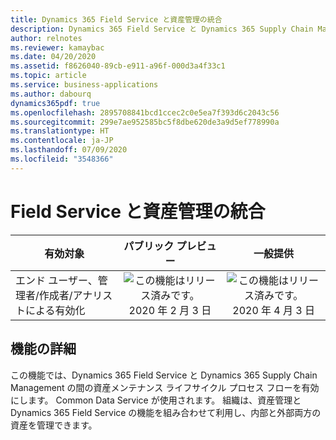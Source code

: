 ```yaml
---
title: Dynamics 365 Field Service と資産管理の統合
description: Dynamics 365 Field Service と Dynamics 365 Supply Chain Management の間の資産メンテナンス ライフサイクル プロセス フローを有効にします。
author: relnotes
ms.reviewer: kamaybac
ms.date: 04/20/2020
ms.assetid: f8626040-89cb-e911-a96f-000d3a4f33c1
ms.topic: article
ms.service: business-applications
ms.author: dabourq
dynamics365pdf: true
ms.openlocfilehash: 2895708841bcd1ccec2c0e5ea7f393d6c2043c56
ms.sourcegitcommit: 299e7ae952585bc5f8dbe620de3a9d5ef778990a
ms.translationtype: HT
ms.contentlocale: ja-JP
ms.lasthandoff: 07/09/2020
ms.locfileid: "3548366"
---
```

# <a name="field-service-integration-with-asset-management"></a>Field Service と資産管理の統合


| 有効対象    |  パブリック プレビュー | 一般提供 | 
| ---------- | :----------: |:----------: |
|エンド ユーザー、管理者/作成者/アナリストによる有効化|![この機能はリリース済みです。](/dynamics365-release-plan/media/green-checkmark.png "この機能はリリース済みです。") 2020 年 2 月 3 日| ![この機能はリリース済みです。](/dynamics365-release-plan/media/green-checkmark.png "この機能はリリース済みです。") 2020 年 4 月 3 日|






## <a name="feature-details"></a>機能の詳細
<!--feature detail start -->
この機能では、Dynamics 365 Field Service と Dynamics 365 Supply Chain Management の間の資産メンテナンス ライフサイクル プロセス フローを有効にします。 Common Data Service が使用されます。 組織は、資産管理と Dynamics 365 Field Service の機能を組み合わせて利用し、内部と外部両方の資産を管理できます。
<!--feature detail end -->









